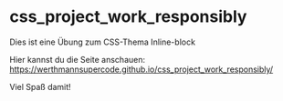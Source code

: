 # css_project_work_responsibly

Dies ist eine Übung zum CSS-Thema Inline-block

Hier kannst du die Seite anschauen: <br>
https://werthmannsupercode.github.io/css_project_work_responsibly/

Viel Spaß damit!
